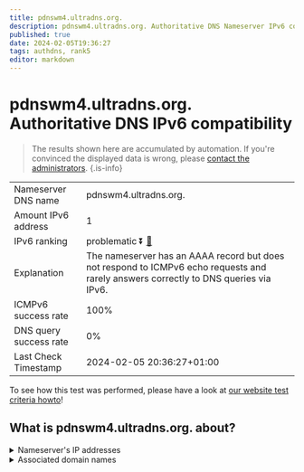 ```yaml
---
title: pdnswm4.ultradns.org.
description: pdnswm4.ultradns.org. Authoritative DNS Nameserver IPv6 compatibility
published: true
date: 2024-02-05T19:36:27
tags: authdns, rank5
editor: markdown
---
```


# pdnswm4.ultradns.org. Authoritative DNS IPv6 compatibility

> The results shown here are accumulated by automation. If you're convinced the displayed data is wrong, please [contact the administrators](/howto/chat). 
{.is-info}




|   |   |
| - | - |
| Nameserver DNS name | pdnswm4.ultradns.org.
| Amount IPv6 address | 1
| IPv6 ranking | problematic :arrow_double_down: [🔗](/howto/ranking) |
| Explanation | The nameserver has an AAAA record but does not respond to ICMPv6 echo requests and rarely answers correctly to DNS queries via IPv6. |
| ICMPv6 success rate | 100%|
| DNS query success rate | 0% |
| Last Check Timestamp | 2024-02-05 20:36:27+01:00 |

To see how this test was performed, please have a look at [our website test criteria howto](/howto/testcriteria/authdns)!


## What is pdnswm4.ultradns.org. about?




<details>
<summary>Nameserver's IP addresses</summary>

2001:502:4612::4

</details>



<details>
<summary>Associated domain names</summary>

www.walmart.com

</details>
